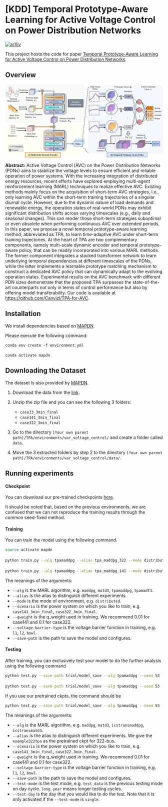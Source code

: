 # [KDD] Temporal Prototype-Aware Learning for Active Voltage Control on Power Distribution Networks

[![arXiv](https://img.shields.io/badge/arXiv-2406.17818-b31b1b.svg)](https://arxiv.org/abs/2406.17818)

This project hosts the code for paper [Temporal Prototype-Aware Learning for Active Voltage Control on Power Distribution Networks](https://arxiv.org/abs/2207.01955).



## Overview

![](.\paper_contents\model_new.png)

**Abstract:** Active Voltage Control (AVC) on the Power Distribution Networks (PDNs) aims to stabilize the voltage levels to ensure efficient and reliable operation of power systems. With the increasing integration of distributed energy resources, recent efforts have explored employing multi-agent reinforcement learning (MARL) techniques to realize effective AVC. Existing methods mainly focus on the acquisition of short-term AVC strategies, i.e., only learning AVC within the short-term training trajectories of a singular diurnal cycle. However, due to the dynamic nature of load demands and renewable energy, the operation states of real-world PDNs may exhibit significant distribution shifts across varying timescales (e.g., daily and seasonal changes). This can render those short-term strategies suboptimal or even obsolete when performing continuous AVC over extended periods. In this paper, we propose a novel temporal prototype-aware learning method, abbreviated as TPA, to learn time-adaptive AVC under short-term training trajectories. At the heart of TPA are two complementary components, namely multi-scale dynamic encoder and temporal prototype-aware policy, that can be readily incorporated into various MARL methods. The former component integrates a stacked transformer network to learn underlying temporal dependencies at different timescales of the PDNs, while the latter implements a learnable prototype matching mechanism to construct a dedicated AVC policy that can dynamically adapt to the evolving operation states. Experimental results on the AVC benchmark with different PDN sizes demonstrate that the proposed TPA surpasses the state-of-the-art counterparts not only in terms of control performance but also by offering model transferability. Our code is available at https://github.com/Canyizl/TPA-for-AVC.



## Installation

We install dependencies based on [MAPDN](https://github.com/Future-Power-Networks/MAPDN).

Please execute the following command:

```shell
conda env create -f environment.yml

conda activate mapdn
```



## Downloading the Dataset

The dataset is also provided by [MAPDN](https://github.com/Future-Power-Networks/MAPDN).

1. Download the data from the [link](https://drive.google.com/file/d/1-GGPBSolVjX1HseJVblNY3KoTqfblmLh/view?usp=sharing).
2. Unzip the zip file and you can see the following 3 folders:

    * `case33_3min_final`
    * `case141_3min_final`
    * `case322_3min_final`
3. Go to the directory `[Your own parent path]/TPA/environments/var_voltage_control/` and create a folder called `data`.
4. Move the 3 extracted folders by step 2 to the directory `[Your own parent path]/TPA/environments/var_voltage_control/data/`.



## Running experiments

#### Checkpoint

You can download our pre-trained checkpoints [here](https://drive.google.com/drive/folders/1W9EnhzmBDY8rt-3YZPjJPrL9WQlZMdcG?usp=sharing).

It should be noted that, based on the previous environments, we are confused that we can not reproduce the training results through the common seed-fixed method.

#### Training

You can train the model using the following command.

```bash
source activate mapdn

python train.py --alg tpamaddpg --alias tpa_maddpg_322 --mode distributed --scenario case322_3min_final --qweight 0.1 --voltage-barrier-type l1 --save-path trial/

python train.py --alg tpamaddpg --alias tpa_maddpg_141 --mode distributed --scenario case141_3min_final --qweight 0.01 --voltage-barrier-type l1 --save-path trial/

```

The meanings of the arguments:

* `--alg` is the MARL algorithm, e.g. `maddpg`, `matd3`, `tpamaddpg`, `tpamadt3`.
* `--alias` is the alias to distinguish different experiments.
* `--mode` is the mode of environment, e.g. `distributed`.
* `--scenario` is the power system on which you like to train, e.g. `case141_3min_final`, `case322_3min_final`.
* `--qweight` is the q_weight used in training. We recommend 0.01 for case141 and 0.1 for case322.
* `--voltage-barrier-type` is the voltage barrier function in training, e.g. `l1`, `l2`, `bowl`.
* `--save-path` is the path to save the model and configures.

#### Testing

After training, you can exclusively test your model to do the further analysis using the following command

```bash
python test.py --save-path trial/model_save --alg tpamaddpg --seed 53 --alias tpa_maddpg_322 --scenario case322_3min_final --qweight 0.1 --voltage-barrier-type l1 --test-mode test_data

python test.py --save-path trial/model_save --alg tpamaddpg --seed 53 --alias tpa_maddpg_322 --scenario case322_3min_final --qweight 0.1 --voltage-barrier-type l1 --test-mode year
```

If you use our pretrained ckpts, the command should be

```bash
python test.py --save-path trial/model_save --alg tpamaddpg --seed 53 --alias example322tpa --scenario case322_3min_final --qweight 0.1 --voltage-barrier-type l1 --test-mode test_data
```

The meanings of the arguments:

* `--alg` is the MARL algorithm, e.g. `maddpg`, `matd3`, `icstransmaddpg`, `icstransmatd3`.
* `--alias` is the alias to distinguish different experiments. We give the `example322tpa` as the pretrained ckpt for 322-bus.
* `--scenario` is the power system on which you like to train, e.g. `case141_3min_final`, `case322_3min_final`.
* `--qweight` is the q_weight used in training. We recommend 0.01 for case141 and 0.1 for case322.
* `--voltage-barrier-type` is the voltage barrier function in training, e.g. `l1`, `l2`, `bowl`.
* `--save-path` is the path to save the model and configures.
* `--test-mode` is the test mode, e.g. `test_data` is the previous testing mode on day cycle. `long`. `year` means longer testing cycles. 
* `--test-day` is the day that you would like to do the test. Note that it is only activated if the `--test-mode` is `single`.